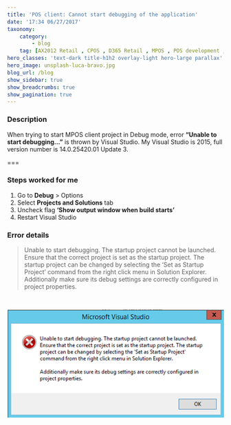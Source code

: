 ```yaml
---
title: 'POS client: Cannot start debugging of the application'
date: '17:34 06/27/2017'
taxonomy:
    category:
        - blog
    tag: [AX2012 Retail , CPOS , D365 Retail , MPOS , POS development , Visual studio]
hero_classes: 'text-dark title-h1h2 overlay-light hero-large parallax'
hero_image: unsplash-luca-bravo.jpg
blog_url: /blog
show_sidebar: true
show_breadcrumbs: true
show_pagination: true
---
```


### Description

When trying to start MPOS client project in Debug mode, error **“Unable to start debugging…”** is thrown by Visual Studio. My Visual Studio is 2015, full version number is 14.0.25420.01 Update 3.


===

### Steps worked for me

1. Go to **Debug** > Options
2. Select **Projects and Solutions** tab
3. Uncheck flag **‘Show output window when build starts’**
4. Restart Visual Studio

### Error details

> Unable to start debugging. The startup project cannot be launched. Ensure that the correct project is set as the startup project. The startup project can be changed by selecting the ‘Set as Startup Project’ command from the right click menu in Solution Explorer. Additionally make sure its debug settings are correctly configured in project properties. 

&nbsp;

![Alt](001_error_message_on_debug-600x0.png)